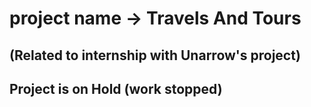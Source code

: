 # project name -> Travels And Tours
## (Related to internship with Unarrow's project)
## Project is on Hold (work stopped)
